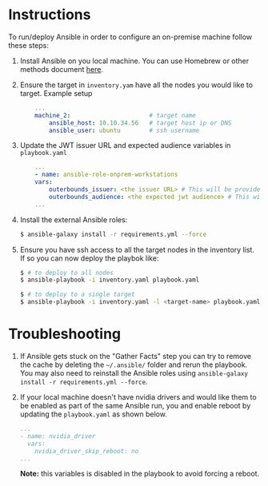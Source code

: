 Instructions
============

To run/deploy Ansible in order to configure an on-premise machine follow these steps:

1. Install Ansible on you local machine. You can use Homebrew or other methods document [here](https://docs.ansible.com/ansible/latest/installation_guide/intro_installation.html).

1. Ensure the target in `inventory.yam` have all the nodes you would like to target. Example setup

    ```yaml
        ...
        machine_2:                      # target name
            ansible_host: 10.10.34.56   # target host ip or DNS
            ansible_user: ubuntu        # ssh username
    ```
1. Update the JWT issuer URL and expected audience variables in `playbook.yaml`

    ```yaml
        ...
        - name: ansible-role-onprem-workstations
        vars:
            outerbounds_issuer: <the issuer URL> # This will be provided to you by Outerbounds
            outerbounds_audience: <the expected jwt audience> # This will be provided to you by Outerbounds
        ...
    ```

1. Install the external Ansible roles:

    ```bash
    $ ansible-galaxy install -r requirements.yml --force
    ```

1. Ensure you have ssh access to all the target nodes in the inventory list. If so you can now deploy the playbok like:

    ```bash
    $ # to deploy to all nodes
    $ ansible-playbook -i inventory.yaml playbook.yaml

    $ # to deploy to a single target
    $ ansible-playbook -i inventory.yaml -l <target-name> playbook.yaml
    ```

Troubleshooting
===============

1. If Ansible gets stuck on the "Gather Facts" step you can try to remove the cache by deleting the `~/.ansible/` folder and rerun the playbook. You may also need to reinstall the Ansible roles using `ansible-galaxy install -r requirements.yml --force`.

2. If your local machine doesn't have nvidia drivers and would like them to be enabled as part of the same Ansible run, you and enable reboot by updating the `playbook.yaml` as shown below.
    ```yaml
    ...
    - name: nvidia_driver
      vars:
        nvidia_driver_skip_reboot: no
    ...
    ```

    **Note:** this variables is disabled in the playbook to avoid forcing a reboot.
